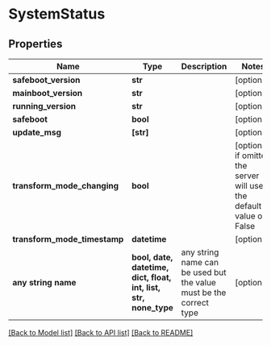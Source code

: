 # SystemStatus


## Properties
Name | Type | Description | Notes
------------ | ------------- | ------------- | -------------
**safeboot_version** | **str** |  | [optional] 
**mainboot_version** | **str** |  | [optional] 
**running_version** | **str** |  | [optional] 
**safeboot** | **bool** |  | [optional] 
**update_msg** | **[str]** |  | [optional] 
**transform_mode_changing** | **bool** |  | [optional]  if omitted the server will use the default value of False
**transform_mode_timestamp** | **datetime** |  | [optional] 
**any string name** | **bool, date, datetime, dict, float, int, list, str, none_type** | any string name can be used but the value must be the correct type | [optional]

[[Back to Model list]](../README.md#documentation-for-models) [[Back to API list]](../README.md#documentation-for-api-endpoints) [[Back to README]](../README.md)


